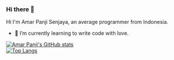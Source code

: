### Hi there 👋

Hi I'm Amar Panji Senjaya, an average programmer from Indonesia.

- 🌱 I’m currently learning to write code with love.
<!-- 
- 🔭 I’m currently working on ...
- 👯 I’m looking to collaborate on ...
- 🤔 I’m looking for help with ...
- 💬 Ask me about ...
- 📫 How to reach me: ...
- 😄 Pronouns: ...
- ⚡ Fun fact: ...
-->
[![Amar Panji's GitHub stats](https://github-readme-stats.vercel.app/api?username=amarps)](https://github.com/amarps/github-readme-stats)
<br/>
[![Top Langs](https://github-readme-stats.vercel.app/api/top-langs/?username=amarps&hide=PLpgSQL,html&layout=compact&langs_count=10)](https://github.com/amarps/github-readme-stats)
